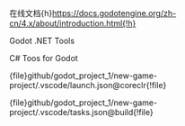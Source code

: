 在线文档{h}https://docs.godotengine.org/zh-cn/4.x/about/introduction.html{!h}

Godot .NET Tools  

C# Toos for Godot  

{file}github/godot_project_1/new-game-project/.vscode/launch.json@coreclr{!file}

{file}github/godot_project_1/new-game-project/.vscode/tasks.json@build{!file}

